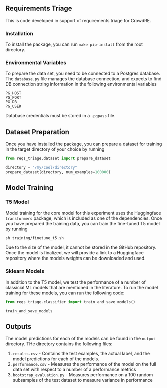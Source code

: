 ## Requirements Triage

This is code developed in support of requirements triage for CrowdRE.

### Installation

To install the package, you can run `make pip-install` from the root directory.

### Environmental Variables

To prepare the data set, you need to be connected to a Postgres database. The
`database.py` file manages the database connection, and expects to find DB connection
string information in the following environmental variables

```
PG_HOST
PG_PORT
PG_DB
PG_USER
```

Database credentials must be stored in a `.pgpass` file.

## Dataset Preparation

Once you have installed the package, you can prepare a dataset for training in the
target directory of your choice by running

```python
from reqs_triage.dataset import prepare_dataset

directory = "/my/cool/directory"
prepare_dataset(directory, num_examples=100000)

```

## Model Training

### T5 Model

Model training for the core model for this experiment uses the Huggingface
`transformers` package, which is included as one of the dependencies. Once you have
prepared the training data, you can train the fine-tuned T5 model by running

```
sh training/finetune_t5.sh
```

Due to the size of the model, it cannot be stored in the GitHub repository. Once the
model is finalized, we will provide a link to a Huggingface repository where the models
weights can be downloaded and used.

### Sklearn Models

In addition to the T5 model, we test the performance of a number of classicial ML models
that are mentioned in the literature. To run the model training for these models, you
can run the following code:

```python
from reqs_triage.classifier import train_and_save_models()

train_and_save_models
```

## Outputs

The model predictions for each of the models can be found in the `output` directory. THe
directory contains the following files:

1. `results.csv` - Contains the test examples, the actual label, and the model
   predictions for each of the models.
1. `performance.csv` - Measures the performance of the model on the full data set with
   respect to a number of a performance metrics
1. `bootstrap_evaluation.py` - Measures performance on a 100 random subsamples of the
   test dataset to measure variance in performance

